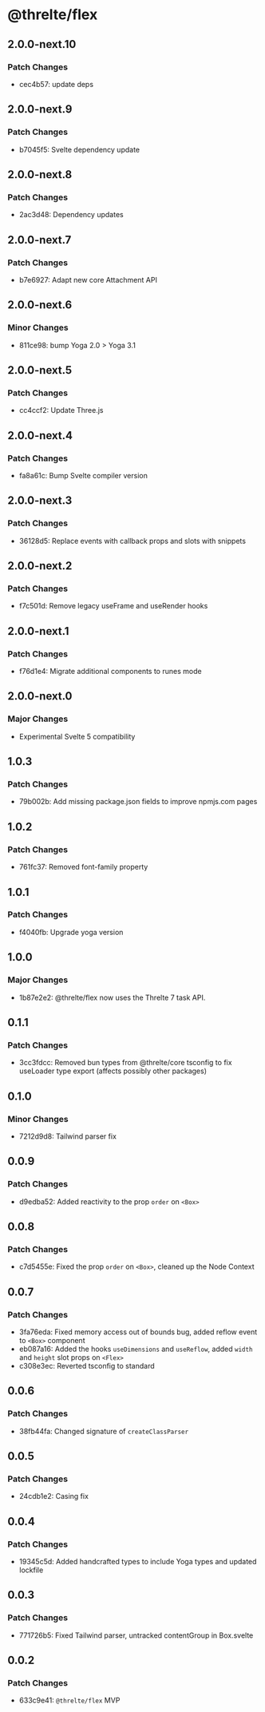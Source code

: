 # @threlte/flex

## 2.0.0-next.10

### Patch Changes

- cec4b57: update deps

## 2.0.0-next.9

### Patch Changes

- b7045f5: Svelte dependency update

## 2.0.0-next.8

### Patch Changes

- 2ac3d48: Dependency updates

## 2.0.0-next.7

### Patch Changes

- b7e6927: Adapt new core Attachment API

## 2.0.0-next.6

### Minor Changes

- 811ce98: bump Yoga 2.0 > Yoga 3.1

## 2.0.0-next.5

### Patch Changes

- cc4ccf2: Update Three.js

## 2.0.0-next.4

### Patch Changes

- fa8a61c: Bump Svelte compiler version

## 2.0.0-next.3

### Patch Changes

- 36128d5: Replace events with callback props and slots with snippets

## 2.0.0-next.2

### Patch Changes

- f7c501d: Remove legacy useFrame and useRender hooks

## 2.0.0-next.1

### Patch Changes

- f76d1e4: Migrate additional components to runes mode

## 2.0.0-next.0

### Major Changes

- Experimental Svelte 5 compatibility

## 1.0.3

### Patch Changes

- 79b002b: Add missing package.json fields to improve npmjs.com pages

## 1.0.2

### Patch Changes

- 761fc37: Removed font-family property

## 1.0.1

### Patch Changes

- f4040fb: Upgrade yoga version

## 1.0.0

### Major Changes

- 1b87e2e2: @threlte/flex now uses the Threlte 7 task API.

## 0.1.1

### Patch Changes

- 3cc3fdcc: Removed bun types from @threlte/core tsconfig to fix useLoader type export (affects possibly other packages)

## 0.1.0

### Minor Changes

- 7212d9d8: Tailwind parser fix

## 0.0.9

### Patch Changes

- d9edba52: Added reactivity to the prop `order` on `<Box>`

## 0.0.8

### Patch Changes

- c7d5455e: Fixed the prop `order` on `<Box>`, cleaned up the Node Context

## 0.0.7

### Patch Changes

- 3fa76eda: Fixed memory access out of bounds bug, added reflow event to `<Box>` component
- eb087a16: Added the hooks `useDimensions` and `useReflow`, added `width` and `height` slot props on `<Flex>`
- c308e3ec: Reverted tsconfig to standard

## 0.0.6

### Patch Changes

- 38fb44fa: Changed signature of `createClassParser`

## 0.0.5

### Patch Changes

- 24cdb1e2: Casing fix

## 0.0.4

### Patch Changes

- 19345c5d: Added handcrafted types to include Yoga types and updated lockfile

## 0.0.3

### Patch Changes

- 771726b5: Fixed Tailwind parser, untracked contentGroup in Box.svelte

## 0.0.2

### Patch Changes

- 633c9e41: `@threlte/flex` MVP
